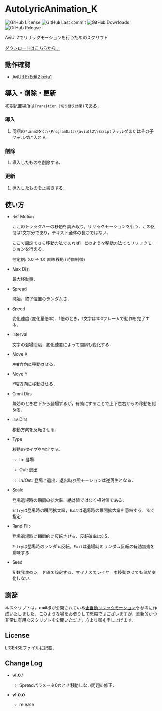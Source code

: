 # AutoLyricAnimation_K

![GitHub License](https://img.shields.io/github/license/korarei/AviUtl2_AutoLyricAnimation_K_Script)
![GitHub Last commit](https://img.shields.io/github/last-commit/korarei/AviUtl2_AutoLyricAnimation_K_Script)
![GitHub Downloads](https://img.shields.io/github/downloads/korarei/AviUtl2_AutoLyricAnimation_K_Script/total)
![GitHub Release](https://img.shields.io/github/v/release/korarei/AviUtl2_AutoLyricAnimation_K_Script)

AviUtl2でリリックモーションを行うためのスクリプト

[ダウンロードはこちらから．](https://github.com/korarei/AviUtl2_AutoLyricAnimation_K_Script/releases)

## 動作確認

- [AviUtl ExEdit2 beta1](https://spring-fragrance.mints.ne.jp/aviutl/)


## 導入・削除・更新

初期配置場所は`Transition (切り替え効果)`である．

### 導入

1.  同梱の`*.anm2`を`C:\\ProgramData\\aviutl2\\Script`フォルダまたはその子フォルダに入れる．

### 削除

1.  導入したものを削除する．

### 更新

1.  導入したものを上書きする．

## 使い方

- Ref Motion

  ここのトラックバーの移動を読み取り，リリックモーションを行う．この区間は1文字分であり，テキスト全体の長さではない．

  ここで設定できる移動方法であれば，どのような移動方法でもリリックモーションを行える．

  設定例: 0.0 -> 1.0 直線移動 (時間制御)

- Max Dist

  最大移動量．

- Spread

  開始，終了位置のランダムさ．

- Speed

  変化速度 (変化量倍率)．1倍のとき，1文字は100フレームで動作を完了する．

- Interval

  文字の登場間隔．変化速度によって間隔も変化する．

- Move X

  X軸方向に移動させる．

- Move Y

  Y軸方向に移動させる．

- Omni Dirs

  無効のとき右下から登場するが，有効にすることで上下左右からの移動を認める．

- Inv Dirs

  移動方向を反転させる．

- Type

  移動のタイプを指定する．

  - In: 登場

  - Out: 退出

  - In/Out: 登場と退出．退出時参照モーションは逆再生となる．

- Scale

  登場退場時の瞬間の拡大率．絶対値ではなく相対値である．

  `Entry`は登場時の瞬間拡大率，`Exit`は退場時の瞬間拡大率を意味する．%で指定．

- Rand Flip

  登場退場時に瞬間的に反転させる．反転確率は0.5．

  `Entry`は登場時のランダム反転，`Exit`は退場時のランダム反転の有効無効を意味する．

- Seed

  乱数発生のシード値を設定する．マイナスでレイヤーを移動させても値が変化しない．


## 謝辞

本スクリプトは，moll様が公開されている[全自動リリックモーション](https://drive.google.com/drive/folders/1DaBcNEEVqcmz6iUaLLFfUlsjwz39yyz3)を参考に作成いたしました．このような場をお借りして恐縮ではございますが，革新的かつ非常に有用なスクリプトを公開いただき，心より御礼申し上げます．

## License
LICENSEファイルに記載．


## Change Log
- **v1.0.1**
  - Spreadパラメータ0のとき移動しない問題の修正．

- **v1.0.0**
  - release
